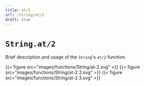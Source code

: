 ```yaml
---
title: at/2
url: /String/at/2
draft: true
---
```


# `String.at/2`
Brief description and usage of the `String`'s `at/2` function.

{{< figure src="images/functions/String/at-2.svg" >}}
{{< figure src="images/functions/String/at-2.2.svg" >}}
{{< figure src="images/functions/String/at-2.3.svg" >}}
